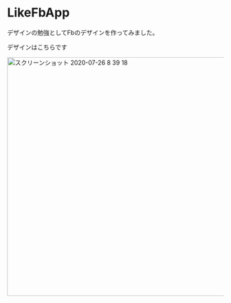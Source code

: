 # LikeFbApp

デザインの勉強としてFbのデザインを作ってみました。

デザインはこちらです

<img width="556" alt="スクリーンショット 2020-07-26 8 39 18" src="https://user-images.githubusercontent.com/57295201/88468236-80c9d900-cf1b-11ea-8aa6-597ff02d1d66.png">
